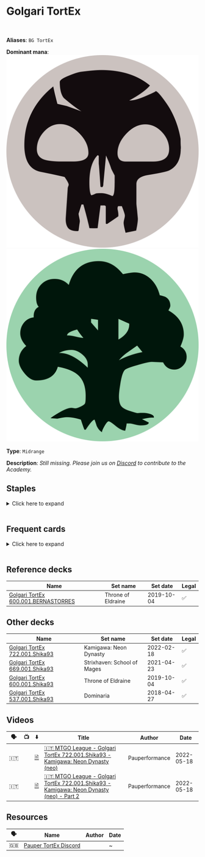 <!-- This page is automatically generated by Myr: do not update it manually. -->
<!-- Changes directly applied here will be lost. -->
<!-- If you plan to update this page, please update the template at https://github.com/Pauperformance/pauperformance-bot -->
<!-- Templates can be found under pauperformance-bot/resources/templates/ -->
# Golgari TortEx
<br/>

**Aliases**: `BG TortEx`


**Dominant mana**: <img src="../resources/images/mana/B.png" class="dominant-mana-icon"/> <img src="../resources/images/mana/G.png" class="dominant-mana-icon"/>

**Type**: `Midrange`

**Description**: _Still missing. Please join us on [Discord](https://discord.gg/fYQbpjjkQ3) to contribute to the Academy._


## **Staples**

<details>
  <summary>Click here to expand</summary>
<a href="https://scryfall.com/card/ema/162/commune-with-the-gods"><img src="https://cards.scryfall.io/normal/front/6/7/67d95f6f-3ff0-483d-b98f-ccb4fb5715f4.jpg" class="archetype-card rounded-image"/></a>
<a href="https://scryfall.com/card/mh1/84/crypt-rats"><img src="https://cards.scryfall.io/normal/front/9/6/96916db2-5121-4ff1-880c-369744f11ecf.jpg" class="archetype-card rounded-image"/></a>
<a href="https://scryfall.com/card/isd/183/gnaw-to-the-bone"><img src="https://cards.scryfall.io/normal/front/4/1/416148c8-13d3-46d3-ac93-6eb7cbab2881.jpg" class="archetype-card rounded-image"/></a>
<a href="https://scryfall.com/card/uma/166/golgari-brownscale"><img src="https://cards.scryfall.io/normal/front/e/4/e41f3323-f702-46a6-92db-33ec0afd75d2.jpg" class="archetype-card rounded-image"/></a>
<a href="https://scryfall.com/card/tsr/118/grave-scrabbler"><img src="https://cards.scryfall.io/normal/front/d/6/d6c53e52-8d63-4628-bfb9-8abe4c7c7f4a.jpg" class="archetype-card rounded-image"/></a>
<a href="https://scryfall.com/card/uma/102/gurmag-angler"><img src="https://cards.scryfall.io/normal/front/c/e/cedd44eb-f381-46e1-bcb0-88416b4ce33d.jpg" class="archetype-card rounded-image"/></a>
<a href="https://scryfall.com/card/mh1/180/spore-frog"><img src="https://cards.scryfall.io/normal/front/6/d/6d42fd52-34ea-4d1b-80dc-58fb0593bb5b.jpg" class="archetype-card rounded-image"/></a>
<a href="https://scryfall.com/card/dvd/36/stinkweed-imp"><img src="https://cards.scryfall.io/normal/front/2/a/2ab08d69-210b-4b06-88a2-45281a1a4e1e.jpg" class="archetype-card rounded-image"/></a>
<a href="https://scryfall.com/card/sth/74/tortured-existence"><img src="https://cards.scryfall.io/normal/front/1/7/1754b92b-d6f9-4503-af01-dee03f72a048.jpg" class="archetype-card rounded-image"/></a>
<a href="https://scryfall.com/card/a25/193/vessel-of-nascency"><img src="https://cards.scryfall.io/normal/front/9/d/9d502ecf-b3a5-4657-8718-104e8f0ab9af.jpg" class="archetype-card rounded-image"/></a>
</details><br/>



## **Frequent cards**

<details>
  <summary>Click here to expand</summary>
<a href="https://scryfall.com/card/mh1/81/carrion-feeder"><img src="https://cards.scryfall.io/normal/front/0/a/0a19da90-880e-4eca-8cf7-6d7baf090d53.jpg" class="archetype-card rounded-image"/></a>
<a href="https://scryfall.com/card/ori/170/caustic-caterpillar"><img src="https://cards.scryfall.io/normal/front/f/0/f03d4e0d-bddd-4835-91b8-11c2f15e54c3.jpg" class="archetype-card rounded-image"/></a>
<a href="https://scryfall.com/card/lci/99/dead-weight"><img src="https://cards.scryfall.io/normal/front/8/2/82e6b971-3f5b-47e7-8209-98d72ee781fc.jpg" class="archetype-card rounded-image"/></a>
<a href="https://scryfall.com/card/bbd/172/dragon-breath"><img src="https://cards.scryfall.io/normal/front/0/9/0900c3b6-cf56-4089-a1e3-c1f53edcf23a.jpg" class="archetype-card rounded-image"/></a>
<a href="https://scryfall.com/card/dmr/160/faadiyah-seer"><img src="https://cards.scryfall.io/normal/front/3/d/3d717a50-6409-462e-9643-4427d754c773.jpg" class="archetype-card rounded-image"/></a>
<a href="https://scryfall.com/card/gvl/42/faerie-macabre"><img src="https://cards.scryfall.io/normal/front/6/2/62103ceb-b16d-48ea-af42-d3df88d1ee4c.jpg" class="archetype-card rounded-image"/></a>
<a href="https://scryfall.com/card/clu/111/fleshbag-marauder"><img src="https://cards.scryfall.io/normal/front/f/c/fce2baa4-2976-4bbd-b6c5-a5a3c6a901be.jpg" class="archetype-card rounded-image"/></a>
<a href="https://scryfall.com/card/uma/95/fume-spitter"><img src="https://cards.scryfall.io/normal/front/b/b/bb1ef824-306c-4975-abca-19f0bd77449f.jpg" class="archetype-card rounded-image"/></a>
<a href="https://scryfall.com/card/wth/130/harvest-wurm"><img src="https://cards.scryfall.io/normal/front/9/d/9d21139d-edfc-4140-aa43-d4165331d7f3.jpg" class="archetype-card rounded-image"/></a>
<a href="https://scryfall.com/card/a25/93/horror-of-the-broken-lands"><img src="https://cards.scryfall.io/normal/front/f/b/fb1f0958-5bf6-4a4f-a4bc-2943c93ba15e.jpg" class="archetype-card rounded-image"/></a>
<a href="https://scryfall.com/card/cmm/302/krosan-tusker"><img src="https://cards.scryfall.io/normal/front/0/a/0a368f72-cc88-4f32-aad4-22d92c4d032d.jpg" class="archetype-card rounded-image"/></a>
<a href="https://scryfall.com/card/pca/34/lilianas-specter"><img src="https://cards.scryfall.io/normal/front/5/4/549089f4-1359-49c3-9560-6fe49d1598d0.jpg" class="archetype-card rounded-image"/></a>
<a href="https://scryfall.com/card/mm3/78/mortician-beetle"><img src="https://cards.scryfall.io/normal/front/9/7/978f2a31-1c89-43cb-92f2-195026c9311a.jpg" class="archetype-card rounded-image"/></a>
<a href="https://scryfall.com/card/cmr/330/perilous-myr"><img src="https://cards.scryfall.io/normal/front/5/a/5a15c8ef-04ad-4aab-a7f1-c7a90c10eb50.jpg" class="archetype-card rounded-image"/></a>
<a href="https://scryfall.com/card/tsr/130/pit-keeper"><img src="https://cards.scryfall.io/normal/front/5/f/5f731d16-d969-40a8-a002-4d40eb8f6bac.jpg" class="archetype-card rounded-image"/></a>
<a href="https://scryfall.com/card/mkc/183/sakura-tribe-elder"><img src="https://cards.scryfall.io/normal/front/b/a/baa54bbc-88dd-46ba-9a91-6291c3fb420f.jpg" class="archetype-card rounded-image"/></a>
<a href="https://scryfall.com/card/cmr/148/sanitarium-skeleton"><img src="https://cards.scryfall.io/normal/front/7/c/7c33d20d-8d1c-4cf7-a7ad-3dab9758fafe.jpg" class="archetype-card rounded-image"/></a>
<a href="https://scryfall.com/card/otc/204/satyr-wayfinder"><img src="https://cards.scryfall.io/normal/front/a/7/a7313136-91a9-45fb-b5b4-07ba8f22326c.jpg" class="archetype-card rounded-image"/></a>
<a href="https://scryfall.com/card/cmm/190/thorn-of-the-black-rose"><img src="https://cards.scryfall.io/normal/front/b/4/b4b266e2-1cad-40df-bc0e-3e1464b299b3.jpg" class="archetype-card rounded-image"/></a>
<a href="https://scryfall.com/card/rav/109/thoughtpicker-witch"><img src="https://c1.scryfall.com/file/scryfall-cards/normal/front/b/6/b6f8df33-a955-403c-aafc-85e5589c5041.jpg" class="archetype-card rounded-image"/></a>
<a href="https://scryfall.com/card/eve/78/tilling-treefolk"><img src="https://cards.scryfall.io/normal/front/8/e/8e4a10d0-214d-4e7b-9683-c84034f8f6b7.jpg" class="archetype-card rounded-image"/></a>
<a href="https://scryfall.com/card/tsp/137/traitors-clutch"><img src="https://cards.scryfall.io/normal/front/6/3/6313a601-5d26-487b-a70c-2c7184b7cc91.jpg" class="archetype-card rounded-image"/></a>
<a href="https://scryfall.com/card/m15/204/undergrowth-scavenger"><img src="https://cards.scryfall.io/normal/front/4/f/4f8dc77e-f003-4c25-8394-cda22e3ea039.jpg" class="archetype-card rounded-image"/></a>
<a href="https://scryfall.com/card/dmr/182/werebear"><img src="https://cards.scryfall.io/normal/front/9/7/973310bb-ab32-46dc-8f59-8a5d3e1c58cc.jpg" class="archetype-card rounded-image"/></a>
<a href="https://scryfall.com/card/ncc/320/wickerbough-elder"><img src="https://cards.scryfall.io/normal/front/3/a/3a5832cc-f9f6-4881-99dd-c0728a52cabe.jpg" class="archetype-card rounded-image"/></a>
<a href="https://scryfall.com/card/uma/194/wild-mongrel"><img src="https://c1.scryfall.com/file/scryfall-cards/normal/front/4/d/4d5be4ab-f85a-4272-ac08-99cb0105eb11.jpg" class="archetype-card rounded-image"/></a>
</details><br/>



## **Reference decks**

| Name | Set name | Set date | Legal |
| -----| -------- | -------- | ----- |
| [Golgari TortEx 600.001.BERNASTORRES](https://www.mtggoldfish.com/deck/4869075) | Throne of Eldraine | 2019-10-04 | ✅ |




## **Other decks**

| Name | Set name | Set date | Legal |
| -----| -------- | -------- | ----- |
| [Golgari TortEx 722.001.Shika93](https://www.mtggoldfish.com/deck/4727490) | Kamigawa: Neon Dynasty | 2022-02-18 | ✅ |
| [Golgari TortEx 669.001.Shika93](https://www.mtggoldfish.com/deck/4351733) | Strixhaven: School of Mages | 2021-04-23 | ✅ |
| [Golgari TortEx 600.001.Shika93](https://www.mtggoldfish.com/deck/4351750) | Throne of Eldraine | 2019-10-04 | ✅ |
| [Golgari TortEx 537.001.Shika93](https://www.mtggoldfish.com/deck/4351741) | Dominaria | 2018-04-27 | ✅ |




## **Videos**

| 🗣️ | 📺 | ⬇️ | Title | Author | Date |
| -- | -- | -- | ---- | ------ | ---- |
| 🇮🇹 | <i class="fa-brands fa-youtube"></i> | <a href="https://www.mtggoldfish.com/deck/4727490" target="_blank">🗎</a> | <a href="https://www.youtube.com/watch?v=PYPG8kdQXf0" target="_blank">🇮🇹 MTGO League - Golgari TortEx 722.001.Shika93 - Kamigawa: Neon Dynasty (neo)</a> | Pauperformance | 2022-05-18   |
| 🇮🇹 | <i class="fa-brands fa-youtube"></i> | <a href="https://www.mtggoldfish.com/deck/4727490" target="_blank">🗎</a> | <a href="https://www.youtube.com/watch?v=PiidMcZHJDo" target="_blank">🇮🇹 MTGO League - Golgari TortEx 722.001.Shika93 - Kamigawa: Neon Dynasty (neo) - Part 2</a> | Pauperformance | 2022-05-18   |




## **Resources**

| 🗣️ | Name | Author | Date |
| -- | ---- | ------ | ---- |
| 🇬🇧 | <a target="_blank" href="https://discord.gg/Q3sgSkwjWG">Pauper TortEx Discord</a> | <i class="fa-brands fa-discord"></i> | ~            |

